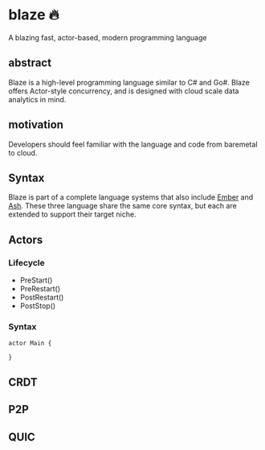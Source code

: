 # blaze 🔥
A blazing fast, actor-based, modern programming language

## abstract

Blaze is a high-level programming language similar to C# and Go#. Blaze offers Actor-style concurrency, and is designed with cloud scale data analytics in mind. 

## motivation

Developers should feel familiar with the language and code from baremetal to cloud.

## Syntax

Blaze is part of a complete language systems that also include [Ember](https://github.com/sckelemen/ember) and [Ash](https://github.com/sckelemen/ash). These three language share the same core syntax, but each are extended to support their target niche.





## Actors

### Lifecycle
- PreStart()
- PreRestart()
- PostRestart()
- PostStop()

### Syntax 
```pony 
actor Main {
  
}

```


## CRDT


## P2P

## QUIC
